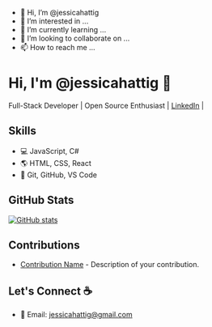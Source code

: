 - 👋 Hi, I’m @jessicahattig
- 👀 I’m interested in ...
- 🌱 I’m currently learning ...
- 💞️ I’m looking to collaborate on ...
- 📫 How to reach me ...

<!---
jessicahattig/jessicahattig is a ✨ special ✨ repository because its `README.md` (this file) appears on your GitHub profile.
You can click the Preview link to take a look at your changes.
--->

<!-- Header Section -->
# Hi, I'm @jessicahattig 👋

Full-Stack Developer | Open Source Enthusiast | [LinkedIn](https://www.linkedin.com/in/jessicahattig) |

<!-- Skills Section -->
## Skills
- :computer: JavaScript, C#
- :earth_americas: HTML, CSS, React
- :rocket: Git, GitHub, VS Code

<!-- GitHub Stats Section -->
## GitHub Stats
[![GitHub stats](https://github-readme-stats.vercel.app/api?username=yourusername&show_icons=true&theme=dark)](https://github.com/yourusername)

<!-- Contributions Section -->
## Contributions
- [Contribution Name](https://github.com/yourusername/contribution-repo) - Description of your contribution.

<!-- Footer Section -->
## Let's Connect :coffee:
- :email: Email: jessicahattig@gmail.com
